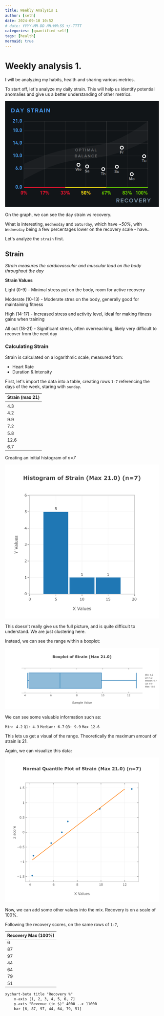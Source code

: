 ```yaml
---
title: Weekly Analysis 1
author: [seth]
date: 2024-09-10 10:52
# date: YYYY-MM-DD HH:MM:SS +/-TTTT
categories: [quantified self]
tags: [health]
mermaid: true
---
```


# Weekly analysis 1.

I will be analyzing my habits, health and sharing various metrics.

To start off, let's analyze my daily strain. This will help us identify potential anomalies and give us a better understanding of other metrics.

![](../assets/img/weeklyanalysis1/9-10-strain.png)

On the graph, we can see the day strain vs recovery.

What is interesting, `Wednesday` and `Saturday`, which have *~50%*, with `Wednesday` being a few percentages lower on the recovery scale - have..


Let's analyze the `strain` first.

## Strain

*Strain measures the cardiovascular and muscular load on the body throughout the day*

**Strain Values**

Light (0-9) - Minimal stress put on the body, room for active recovery

Moderate (10-13) - Moderate stres on the body, generally good for maintaining fitness

High (14-17) - Increased stress and activity level, ideal for making fitness gains when training

All out (18-21) - Significant stress, often overreaching, likely very difficult to recover from the next day


### Calculating Strain

Strain is calculated on a logarithmic scale, measured from:

- Heart Rate
- Duration & Intensity


First, let's import the data into a table, creating rows `1-7` referencing the days of the week, staring with `sunday`.

| Strain (max 21) |
| ------------- |
| |
| 4.3 |
| 4.2 |
| 9.9 |
| 7.2 |
| 5.8 |
| 12.6 |
| 6.7 |

Creating an initial histogram of *n=7*

![](../assets/img/weeklyanalysis1/strainhistogram.png)

This doesn't really give us the full picture, and is quite difficult to understand. We are just clustering here.

Instead, we can see the range within a boxplot:

![](../assets/img/weeklyanalysis1/strainboxplot.png)

We can see some valuable information such as:

`Min: 4.2`
`Q1: 4.3`
`Median: 6.7`
`Q3: 9.9`
`Max 12.6`

This lets us get a visual of the range. Theoretically the maximum amount of strain is 21.

Again, we can visualize this data:

![](../assets/img/weeklyanalysis1/strainquantileplot.png)


Now, we can add some other values into the mix. Recovery is on a scale of 100%.

Following the recovery scores, on the same rows of `1-7`,

|Recovery Max (100%)|
|:----|
|6|
|87|
|97|
|44|
|64|
|79|
|51|

```mermaid!
xychart-beta title "Recovery %"
    x-axis [1, 2, 3, 4, 5, 6, 7]
    y-axis "Revenue (in $)" 4000 --> 11000
    bar [6, 87, 97, 44, 64, 79, 51]
```